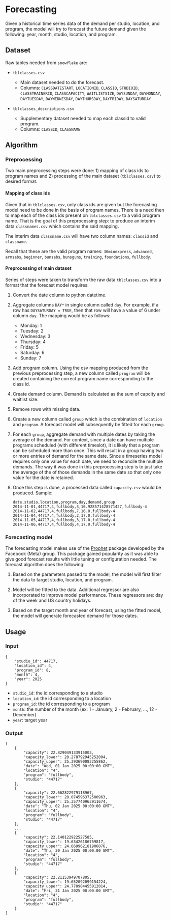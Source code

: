 # Forecasting

Given a historical time series data of the demand per studio, location, and program, the model will try to forecast the future demand given the following: year, month, studio, location, and program.

## Dataset

Raw tables needed from `snowflake` are:

- `tblclasses.csv`

  - Main dataset needed to do the forecast.
  - Columns: `CLASSDATESTART`, `LOCATIONID`, `CLASSID`, `STUDIOID`, `CLASSTRAINERID`, `CLASSCAPACITY`, `WAITLISTSIZE`, `DAYSUNDAY`, `DAYMONDAY`, `DAYTUESDAY`, `DAYWEDNESDAY`, `DAYTHURSDAY`, `DAYFRIDAY`, `DAYSATURDAY`

- `tblclasses_descriptions.csv`

  - Supplementary dataset needed to map each classid to valid program.
  - Columns: `CLASSID`, `CLASSNAME`

## Algorithm

### Preprocessing

Two main preprocessing steps were done: 1) mapping of class ids to program names and 2) processing of the main dataset (`tblclasses.csv`) to desired format.

#### Mapping of class ids

Given that in `tblclasses.csv`, only class ids are given but the forecasting model need to be done in the basis of program names. There is a need then to map each of the class ids present on `tblclasses.csv` to a valid program name. That is the goal of this preprocessing step: to produce an interim data `classnames.csv` which contains the said mapping.

The interim data `classname.csv` will have two column names: `classid` and `classname`.

Recall that these are the valid program names: `30minexpress`, `advanced`, `armsabs`, `beginner`, `bunsabs`, `bunsguns`, `training`, `foundations`, `fullbody`.

#### Preprocessing of main dataset

Series of steps were taken to transform the raw data `tblclasses.csv` into a format that the forecast model requires:

1. Convert the date column to python datetime.

2. Aggregate columns `DAY*` in single column called `day`. For example, if a row has `DAYSATURDAY = TRUE`, then that row will have a value of 6 under column `day`. The mapping would be as follows:

   - Monday: 1
   - Tuesday: 2
   - Wednesday: 3
   - Thursday: 4
   - Friday: 5
   - Saturday: 6
   - Sunday: 7

3. Add program column. Using the csv mapping produced from the previous preprocessing step, a new column called `program` will be created containing the correct program name corresponding to the class id.

4. Create demand column. Demand is calculated as the sum of capcity and waitlist size.

5. Remove rows with missing data.

6. Create a new column called `group` which is the combination of `location` and `program`. A forecast model will subsequently be fitted for each `group`.

7. For each `group`, aggregate demand with multiple dates by taking the average of the demand. For context, since a date can have multiple programs scheduled (with different timeslot), it is likely that a program can be scheduled more than once. This will result in a group having two or more entries of demand for the same date. Since a timeseries model requires only one value for each date, we need to reconcile the multiple demands. The way it was done in this preprocessing step is to just take the average of the of those demands in the same date so that only one value for the date is retained.

8. Once this step is done, a processed data called `capacity.csv` would be produced. Sample:

   ```
   date,studio,location,program,day,demand,group
   2014-11-01,44717,4,fullbody,3,16.928571428571427,fullbody-4
   2014-11-02,44717,4,fullbody,7,16.8,fullbody-4
   2014-11-04,44717,4,fullbody,2,17.0,fullbody-4
   2014-11-05,44717,4,fullbody,3,17.0,fullbody-4
   2014-11-06,44717,4,fullbody,4,17.0,fullbody-4
   ```

### Forecasting model

The forecasting model makes use of the [Prophet](https://facebook.github.io/prophet/docs/quick_start.html) package developed by the Facebook (Meta) group. This package gained popularity as it was able to give good forecast results with little tuning or configuration needed. The forecast algorithm does the following:

1. Based on the parameters passed to the model, the model will first filter the data to target studio, location, and program.

2. Model will be fitted to the data. Additional regressor are also incorporated to improve model performance. These regressors are: day of the week and US country holidays.

3. Based on the target month and year of forecast, using the fitted model, the model will generate forecasted demand for those dates.

## Usage

### Input

```
{
    "studio_id": 44717,
    "location_id": 4,
    "program_id": 8,
    "month": 4,
    "year": 2025
}
```

- `studio_id`: the id corresponding to a studio
- `location_id`: the id corresponding to a location
- `program_id`: the id corresponding to a program
- `month`: the number of the month (ex: 1 - January, 2 - February, ..., 12 - December)
- `year`: target year

### Output

```
[
    {
        "capacity": 22.829049133915003,
        "capacity_lower": 20.278792945252004,
        "capacity_upper": 25.393690083255862,
        "date": "Wed, 01 Jan 2025 00:00:00 GMT",
        "location": "4",
        "program": "fullbody",
        "studio": "44717"
    },
    {
        "capacity": 22.662822979118967,
        "capacity_lower": 20.074596372500963,
        "capacity_upper": 25.357740963911674,
        "date": "Thu, 02 Jan 2025 00:00:00 GMT",
        "location": "4",
        "program": "fullbody",
        "studio": "44717"
    },
    ...
    {
        "capacity": 22.140122922527585,
        "capacity_lower": 19.63426186769817,
        "capacity_upper": 24.669962181906076,
        "date": "Thu, 30 Jan 2025 00:00:00 GMT",
        "location": "4",
        "program": "fullbody",
        "studio": "44717"
    },
    {
        "capacity": 22.21153949707805,
        "capacity_lower": 19.652092099154224,
        "capacity_upper": 24.770904455912014,
        "date": "Fri, 31 Jan 2025 00:00:00 GMT",
        "location": "4",
        "program": "fullbody",
        "studio": "44717"
    }
]
```
